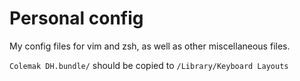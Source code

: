 # Personal config

My config files for vim and zsh, as well as other miscellaneous files.


`Colemak DH.bundle/` should be copied to `/Library/Keyboard Layouts`

